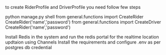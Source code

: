 to create RiderProfile and DriverProfile you need follow few steps

  python manage.py shell
  from general.functions import CreateRider
    CreateRider('name','password')
  from general.functions import CreateDriver
    CreateRider('name','password')

Install Redis in the system and run the redis portal for the realtime location updtaion using Channels
Install the requirements and configure .env as per postgres db credential
